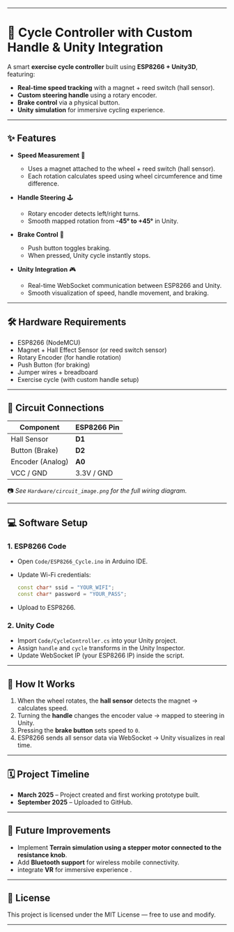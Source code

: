 
---

# 🚴 Cycle Controller with Custom Handle & Unity Integration

A smart **exercise cycle controller** built using **ESP8266 + Unity3D**, featuring:

* **Real-time speed tracking** with a magnet + reed switch (hall sensor).
* **Custom steering handle** using a rotary encoder.
* **Brake control** via a physical button.
* **Unity simulation** for immersive cycling experience.

---

## ✨ Features

* **Speed Measurement** 🚦

  * Uses a magnet attached to the wheel + reed switch (hall sensor).
  * Each rotation calculates speed using wheel circumference and time difference.

* **Handle Steering** 🕹️

  * Rotary encoder detects left/right turns.
  * Smooth mapped rotation from **-45° to +45°** in Unity.

* **Brake Control** 🛑

  * Push button toggles braking.
  * When pressed, Unity cycle instantly stops.

* **Unity Integration** 🎮

  * Real-time WebSocket communication between ESP8266 and Unity.
  * Smooth visualization of speed, handle movement, and braking.

---

## 🛠️ Hardware Requirements

* ESP8266 (NodeMCU)
* Magnet + Hall Effect Sensor (or reed switch sensor)
* Rotary Encoder (for handle rotation)
* Push Button (for braking)
* Jumper wires + breadboard
* Exercise cycle (with custom handle setup)

---

## 🔌 Circuit Connections

| Component        | ESP8266 Pin |
| ---------------- | ----------- |
| Hall Sensor      | **D1**      |
| Button (Brake)   | **D2**      |
| Encoder (Analog) | **A0**      |
| VCC / GND        | 3.3V / GND  |

📷 *See `Hardware/circuit_image.png` for the full wiring diagram.*

---

## 💻 Software Setup

### 1. ESP8266 Code

* Open `Code/ESP8266_Cycle.ino` in Arduino IDE.
* Update Wi-Fi credentials:

  ```cpp
  const char* ssid = "YOUR_WIFI";
  const char* password = "YOUR_PASS";
  ```
* Upload to ESP8266.

### 2. Unity Code

* Import `Code/CycleController.cs` into your Unity project.
* Assign `handle` and `cycle` transforms in the Unity Inspector.
* Update WebSocket IP (your ESP8266 IP) inside the script.

---

## 🚴 How It Works

1. When the wheel rotates, the **hall sensor** detects the magnet → calculates speed.
2. Turning the **handle** changes the encoder value → mapped to steering in Unity.
3. Pressing the **brake button** sets speed to `0`.
4. ESP8266 sends all sensor data via WebSocket → Unity visualizes in real time.

---

## 🗓 Project Timeline

* **March 2025** – Project created and first working prototype built.
* **September 2025** – Uploaded to GitHub.

---

## 🚀 Future Improvements

* Implement **Terrain simulation using a stepper motor connected to the resistance knob**.
* Add **Bluetooth support** for wireless mobile connectivity.
* integrate **VR** for immersive experience .

---

## 📜 License

This project is licensed under the MIT License — free to use and modify.

---
